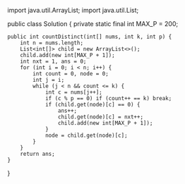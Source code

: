 import java.util.ArrayList;
import java.util.List;

public class Solution {
    private static final int MAX_P = 200;

    public int countDistinct(int[] nums, int k, int p) {
        int n = nums.length;
        List<int[]> child = new ArrayList<>();
        child.add(new int[MAX_P + 1]);
        int nxt = 1, ans = 0;
        for (int i = 0; i < n; i++) {
            int count = 0, node = 0;
            int j = i;
            while (j < n && count <= k) {
                int c = nums[j++];
                if (c % p == 0) if (count++ == k) break;
                if (child.get(node)[c] == 0) {
                    ans++;
                    child.get(node)[c] = nxt++;
                    child.add(new int[MAX_P + 1]);
                }
                node = child.get(node)[c];
            }
        }
        return ans;
    }
}
